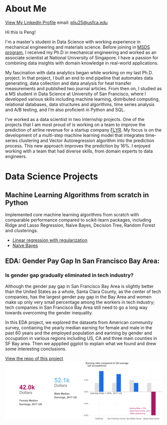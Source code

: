 # About Me 
[View My LinkedIn Profile](https://www.linkedin.com/in/peng-liu-188053130/)
email: pliu25@usfca.edu

Hi this is Peng!

I'm a master's student in Data Science with working experience in mechanical engineering and materials science. Before joining in [MSDS program](https://www.usfca.edu/arts-sciences/graduate-programs/data-science), I received my Ph.D in mechanical engineering and worked as an associate scientist at National University of Singapore. I have a passion for combining data insights with domain knowledge in real-world applications. 

My fascination with data analytics began while working on my last Ph.D. project. In that project, I built an end to end pipeline that automates data generating, data collection and data analysis for heat transfer measurements and published two journal articles. From then on, I studied as a MS student in Data Science at University of San Francisco, where I developed various skills including machine learning, distributed computing, relational databases, data structures and algorithms,  time series analysis and A/B testing, and I’m also proficient in Python and SQL.

I’ve worked as a data scientist in two internship projects. One of the projects that I am most proud of is working on a team to improve the prediction of airline revenue for a startup company [FLYR](https://www.flyrlabs.com/). My focus is on the development of a multi-step machine learning model that integrates time-series clustering and Vector Autoregression algorithm into the prediction process. This new approach improves the prediction by 16%. I enjoyed working with a team that had diverse skills, from domain experts to data engineers. 

# Data Science Projects
## Machine Learning Algorithms from scratch in Python

Implemented core machine learning algorithms from scratch with comparable performance compared to scikit-learn packages, including Ridge and Lasso Regression, Naive Bayes, Decision Tree, Random Forest and clusterings.

- [Linear regression with regularization](https://github.com/jenniferliumao/Linear-Regression-with-Regularization-from-Scratch-in-Python)
- [Naive Bayes](https://github.com/jenniferliumao/naive_bayes_from_scratch)


## EDA: Gender Pay Gap In San Francisco Bay Area: 

### Is gender gap gradually eliminated in tech industry?
Although the gender pay gap in San Francisco Bay Area is slightly better than the United States as a whole, Santa Clara County, as the center of tech companies, has the largest gender pay gap in the Bay Area and women make up only very small percentage among the workers in tech industry; tech companies in San Francisco Bay Area still need to go a long way towards overcoming the gender inequality.

In this EDA project, we explored the datasets from American community survey, contianing the yearly median earning for female and male in the past 60 years and the employed population and earining by gender and occupation in various regions including US, CA and three main counties in SF Bay area. Then we appplied ggplot to explain what we found and drew some interesting conclusions.

[View the repo of this project](https://github.com/jenniferliumao/gendergap_BayArea_EDA)
![](images/gendergap.png)

